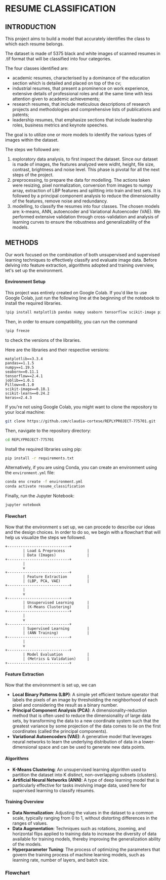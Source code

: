 # **RESUME CLASSIFICATION**

## INTRODUCTION

This project aims to build a model that accurately identifies the class to which each resume belongs.

The dataset is made of 5375 black and white images of scanned resumes in .tif format that will be classified into four categories.

The four classes identified are:

- academic resumes, characterised by a dominance of the education section which is detailed and placed on top of the cv;
- industrial resumes, that present a prominence on work experience, extensive details of professional roles and at the same time with less attention given to academic achievements;
- research resumes, that include meticulous descriptions of research projects and methodologies and comprehensive lists of publications and patents;
- leadership resumes, that emphasize sections that include leadership roles, business metrics and keynote speeches.

The goal is to utilize one or more models to identify the various types of images within the dataset.

The steps we followed are: 

1) exploratory data analysis, to first inspect the dataset. Since our dataset is made of images, the features analyzed were widht, height, file size, contrast, brightness and noise level. This phase is pivotal for all the next steps of the project.
2) preprocessing, to prepare the data for modelling. The actions taken were resizing, pixel normalization, conversion from images to numpy array, extraction of LBP features and splitting into train and test sets. It is followed by a principal component analysis to reduce the dimensionality of the features, remove noise and redundancy.
3) modelling, to classify the resumes into four classes. The chosen models are: k-means, ANN, autoencoder and Variational Autoencoder (VAE). We performed extensive validation through cross-validation and analysis of learning curves to ensure the robustness and generalizability of the models.



## METHODS

Our work focused on the combination of both unsupervised and supervised learning techniques to effectively classify and evaluate image data. Before delving into feature extraction, algorithms adopted and training overview, let's set up the environment.
	
	
#### Environment Setup
This project was entirely created on Google Colab. If you'd like to use Google Colab, just run the following line at the beginning of the notebook to install the required libraries.


```bash
!pip install matplotlib pandas numpy seaborn tensorflow scikit-image pillow joblib scikit-learn keras
```

Then, in order to ensure compatibility, you can run the command 
```bash
!pip freeze
```
to check the versions of the libraries.

Here are the libraries and their respective versions:

	matplotlib==3.3.4
	pandas==1.1.5
	numpy==1.19.5
	seaborn==0.11.1
	tensorflow==2.4.1
	joblib==1.0.1
	Pillow==8.1.0
	scikit-image==0.18.1
	scikit-learn==0.24.2
	keras==2.4.3


If you're not using Google Colab, you might want to clone the repository to your local machine:

```bash
git clone https://github.com/claudia-cortese/REPLYPROJECT-775701.git
```
Then, navigate to the repository directory:
```bash
cd REPLYPROJECT-775701
```
 Install the required libraries using pip:
```bash
pip install -r requirements.txt
```
Alternatively, if you are using Conda, you can create an environment using the `environment.yml` file:
  ```bash
  conda env create -f environment.yml
  conda activate resume_classification
  ```
Finally, run the Jupyter Notebook:
```bash
jupyter notebook
```

#### Flowchart

Now that the environment s set up, we can procede to describe our ideas and the design choices. In order to do so, we begin with a flowchart that will help us visualize the steps we followed.

	+----------------------------+
			| Load & Preprocess          |
			| Data (Images)              |
	+----------------------------+
            |
            v
	+----------------------------+
			| Feature Extraction         |
			| (LBP, PCA, VAE)            |
	+----------------------------+
            |
            v
	+----------------------------+
			| Unsupervised Learning      |
			| (K-Means Clustering)       |
	+----------------------------+
            |
            v
	+----------------------------+
			| Supervised Learning        |
			| (ANN Training)             |
	+----------------------------+
            |
            v
	+----------------------------+
			| Model Evaluation           |
			| (Metrics & Validation)     |
	+----------------------------+



#### Feature Extraction
Now that the environnment is set up, we can 
- **Local Binary Patterns (LBP)**: A simple yet efficient texture operator that labels the pixels of an image by thresholding the neighborhood of each pixel and considering the result as a binary number.
- **Principal Component Analysis (PCA)**: A dimensionality-reduction method that is often used to reduce the dimensionality of large data sets, by transforming the data to a new coordinate system such that the greatest variance by some projection of the data comes to lie on the first coordinates (called the principal components).
- **Variational Autoencoders (VAE)**: A generative model that leverages neural networks to learn the underlying distribution of data in a lower-dimensional space and can be used to generate new data points.

#### Algorithms
- **K-Means Clustering**: An unsupervised learning algorithm used to partition the dataset into K distinct, non-overlapping subsets (clusters).
- **Artificial Neural Networks (ANN)**: A type of deep learning model that is particularly effective for tasks involving image data, used here for supervised learning to classify résumés.

#### Training Overview
- **Data Normalization**: Adjusting the values in the dataset to a common scale, typically ranging from 0 to 1, without distorting differences in the ranges of values.
- **Data Augmentation**: Techniques such as rotations, zooming, and horizontal flips applied to training data to increase the diversity of data available for training models, thereby improving the generalization ability of the models.
- **Hyperparameter Tuning**: The process of optimizing the parameters that govern the training process of machine learning models, such as learning rate, number of layers, and batch size.



### Flowchart




